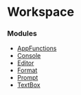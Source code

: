 Workspace
=========

### Modules
- [AppFunctions](AppFunctions.md)
- [Console](Console.md)
- [Editor](Editor.md)
- [Format](Format.md)
- [Prompt](Prompt.md)
- [TextBox](TextBox.md)

